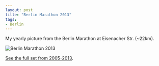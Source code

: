 ```yaml
---
layout: post
title: "Berlin Marathon 2013"
tags:
- Berlin
---
```

My yearly picture from the Berlin Marathon at Eisenacher Str. (~22km).

![Berlin Marathon 2013](http://farm8.staticflickr.com/7327/9995341584_b99152f85a_z.jpg)

[See the full set from 2005-2013](http://www.flickr.com/photos/mzehrer/sets/72157607564872788/with/6180966462/).
